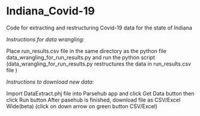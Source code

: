# Indiana_Covid-19
Code for extracting and restructuring Covid-19 data for the state of Indiana


*Instructions for data wrangling:*

Place run_results.csv file in the same directory as the python file data_wrangling_for_run_results.py and run the python script (data_wrangling_for_run_results.py restructures the data in run_results.csv file )

*Instructions to download new data:*

Import DataExtract.phj file into Parsehub app and click Get Data button then click Run button
After pasehub is finished, download file as CSV/Excel Wide(beta) (click on down arrow on green button CSV/Excel)
